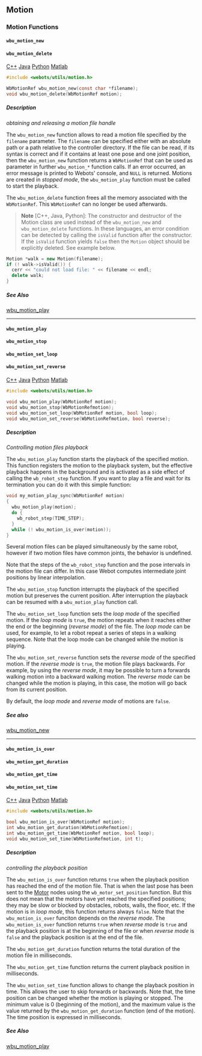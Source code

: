 ## Motion

### Motion Functions

#### `wbu_motion_new`
#### `wbu_motion_delete`

[C++](cpp-api.md#cpp_motion) [Java](java-api.md#java_motion) [Python](python-api.md#python_motion) [Matlab](matlab-api.md#matlab_motion)

```c
#include <webots/utils/motion.h>

WbMotionRef wbu_motion_new(const char *filename);
void wbu_motion_delete(WbMotionRef motion);
```

##### Description

*obtaining and releasing a motion file handle*

The `wbu_motion_new` function allows to read a motion file specified by the `filename` parameter.
The `filename` can be specified either with an absolute path or a path relative to the controller directory.
If the file can be read, if its syntax is correct and if it contains at least one pose and one joint position, then the `wbu_motion_new` function returns a `WbMotionRef` that can be used as parameter in further `wbu_motion_*` function calls.
If an error occurred, an error message is printed to Webots' console, and `NULL` is returned.
Motions are created in *stopped mode*, the `wbu_motion_play` function must be called to start the playback.

The `wbu_motion_delete` function frees all the memory associated with the `WbMotionRef`.
This `WbMotionRef` can no longer be used afterwards.

> **Note** [C++, Java, Python]: The constructor and destructor of the Motion class are used instead of the `wbu_motion_new` and `wbu_motion_delete` functions.
In these languages, an error condition can be detected by calling the `isValid` function after the constructor.
If the `isValid` function yields `false` then the `Motion` object should be explicitly deleted.
See example below.

```cpp
Motion *walk = new Motion(filename);
if (! walk->isValid()) {
  cerr << "could not load file: " << filename << endl;
  delete walk;
}
```

##### See Also

[wbu\_motion\_play](#wbu_motion_play)

---

#### `wbu_motion_play`
#### `wbu_motion_stop`
#### `wbu_motion_set_loop`
#### `wbu_motion_set_reverse`

[C++](cpp-api.md#cpp_motion) [Java](java-api.md#java_motion) [Python](python-api.md#python_motion) [Matlab](matlab-api.md#matlab_motion)

```c
#include <webots/utils/motion.h>

void wbu_motion_play(WbMotionRef motion);
void wbu_motion_stop(WbMotionRefmotion);
void wbu_motion_set_loop(WbMotionRef motion, bool loop);
void wbu_motion_set_reverse(WbMotionRefmotion, bool reverse);
```

##### Description

*Controlling motion files playback*

The `wbu_motion_play` function starts the playback of the specified motion.
This function registers the motion to the playback system, but the effective playback happens in the background and is activated as a side effect of calling the `wb_robot_step` function.
If you want to play a file and wait for its termination you can do it with this simple function:

```c
void my_motion_play_sync(WbMotionRef motion)
{
  wbu_motion_play(motion);
  do {
    wb_robot_step(TIME_STEP);
  }
  while (! wbu_motion_is_over(motion));
}
```

Several motion files can be played simultaneously by the same robot, however if two motion files have common joints, the behavior is undefined.

Note that the steps of the `wb_robot_step` function and the pose intervals in the motion file can differ.
In this case Webot computes intermediate joint positions by linear interpolation.

The `wbu_motion_stop` function interrupts the playback of the specified motion but preserves the current position.
After interruption the playback can be resumed with a `wbu_motion_play` function call.

The `wbu_motion_set_loop` function sets the *loop mode* of the specified motion.
If the *loop mode* is `true`, the motion repeats when it reaches either the end or the beginning (*reverse mode*) of the file.
The *loop mode* can be used, for example, to let a robot repeat a series of steps in a walking sequence.
Note that the loop mode can be changed while the motion is playing.

The `wbu_motion_set_reverse` function sets the *reverse mode* of the specified motion.
If the *reverse mode* is `true`, the motion file plays backwards.
For example, by using the *reverse mode*, it may be possible to turn a forwards walking motion into a backward walking motion.
The *reverse mode* can be changed while the motion is playing, in this case, the motion will go back from its current position.

By default, the *loop mode* and *reverse mode* of motions are `false`.

##### See also

[wbu\_motion\_new](#wbu_motion_new)

---

#### `wbu_motion_is_over`
#### `wbu_motion_get_duration`
#### `wbu_motion_get_time`
#### `wbu_motion_set_time`

[C++](cpp-api.md#cpp_motion) [Java](java-api.md#java_motion) [Python](python-api.md#python_motion) [Matlab](matlab-api.md#matlab_motion)

```c
#include <webots/utils/motion.h>

bool wbu_motion_is_over(WbMotionRef motion);
int wbu_motion_get_duration(WbMotionRefmotion);
int wbu_motion_get_time(WbMotionRef motion, bool loop);
void wbu_motion_set_time(WbMotionRefmotion, int t);
```

##### Description

*controlling the playback position*

The `wbu_motion_is_over` function returns `true` when the playback position has reached the end of the motion file.
That is when the last pose has been sent to the [Motor](motor.md) nodes using the `wb_motor_set_position` function.
But this does not mean that the motors have yet reached the specified positions; they may be slow or blocked by obstacles, robots, walls, the floor, etc.
If the motion is in *loop mode*, this function returns always `false`.
Note that the `wbu_motion_is_over` funciton depends on the *reverse mode*.
The `wbu_motion_is_over` function returns `true` when *reverse mode* is `true` and the playback position is at the beginning of the file or when *reverse mode* is `false` and the playback position is at the end of the file.

The `wbu_motion_get_duration` function returns the total duration of the motion file in milliseconds.

The `wbu_motion_get_time` function returns the current playback position in milliseconds.

The `wbu_motion_set_time` function allows to change the playback position in time.
This allows the user to skip forwards or backwards.
Note that, the time position can be changed whether the motion is playing or stopped.
The minimum value is 0 (beginning of the motion), and the maximum value is the value returned by the `wbu_motion_get_duration` function (end of the motion).
The time position is expressed in milliseconds.

##### See Also

[wbu\_motion\_play](#wbu_motion_play)
